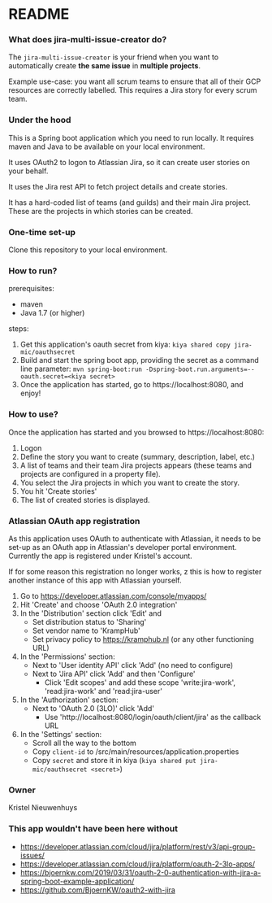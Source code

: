 # README #

### What does jira-multi-issue-creator do? 

The `jira-multi-issue-creator` is your friend when you want to automatically create 
**the same issue** in **multiple projects**.

Example use-case: you want all scrum teams to ensure that all of their GCP resources are correctly labelled.
This requires a Jira story for every scrum team.

### Under the hood
This is a Spring boot application which you need to run locally. 
It requires maven and Java to be available on your local environment.

It uses OAuth2 to logon to Atlassian Jira, so it can create user stories on your behalf.

It uses the Jira rest API to fetch project details and create stories.

It has a hard-coded list of teams (and guilds) and their main Jira project. 
These are the projects in which stories can be created.


### One-time set-up

Clone this repository to your local environment.

### How to run?

prerequisites:

* maven
* Java 1.7 (or higher)  

steps:

1. Get this application's oauth secret from kiya: `kiya shared copy jira-mic/oauthsecret`
2. Build and start the spring boot app, providing the secret as a command line parameter: `mvn spring-boot:run -Dspring-boot.run.arguments=--oauth.secret=<kiya secret>`
3. Once the application has started, go to https://localhost:8080, and enjoy!

### How to use?

Once the application has started and you browsed to https://localhost:8080:

1. Logon
2. Define the story you want to create (summary, description, label, etc.)
3. A list of teams and their team Jira projects appears (these teams and projects are configured in a property file). 
4. You select the Jira projects in which you want to create the story.
5. You hit 'Create stories'
6. The list of created stories is displayed.

### Atlassian OAuth app registration

As this application uses OAuth to authenticate with Atlassian, it needs to be set-up as an OAuth app in Atlassian's
developer portal environment. Currently the app is registered under Kristel's account.

If for some reason this registration no longer works, z
this is how to register another instance of this app with Atlassian yourself.

1. Go to https://developer.atlassian.com/console/myapps/
2. Hit 'Create' and choose 'OAuth 2.0 integration'
3. In the 'Distribution' section click 'Edit' and
    * Set distribution status to 'Sharing'
    * Set vendor name to 'KrampHub'
    * Set privacy policy to https://kramphub.nl (or any other functioning URL)
4. In the 'Permissions' section:
   * Next to 'User identity API' click 'Add' (no need to configure)
   * Next to 'Jira API' click 'Add' and then 'Configure'
      * Click 'Edit scopes' and add these scope 'write:jira-work', 'read:jira-work' and 'read:jira-user'
5. In the 'Authorization' section:
    * Next to 'OAuth 2.0 (3LO)' click 'Add'
       * Use 'http://localhost:8080/login/oauth/client/jira' as the callback URL
6. In the 'Settings' section:
    * Scroll all the way to the bottom
    * Copy `client-id` to /src/main/resources/application.properties
    * Copy `secret` and store it in kiya (`kiya shared put jira-mic/oauthsecret <secret>`)

### Owner
Kristel Nieuwenhuys

### This app wouldn't have been here without
* https://developer.atlassian.com/cloud/jira/platform/rest/v3/api-group-issues/
* https://developer.atlassian.com/cloud/jira/platform/oauth-2-3lo-apps/
* https://bjoernkw.com/2019/03/31/oauth-2-0-authentication-with-jira-a-spring-boot-example-application/
* https://github.com/BjoernKW/oauth2-with-jira


